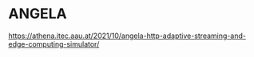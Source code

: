 # ANGELA
https://athena.itec.aau.at/2021/10/angela-http-adaptive-streaming-and-edge-computing-simulator/
